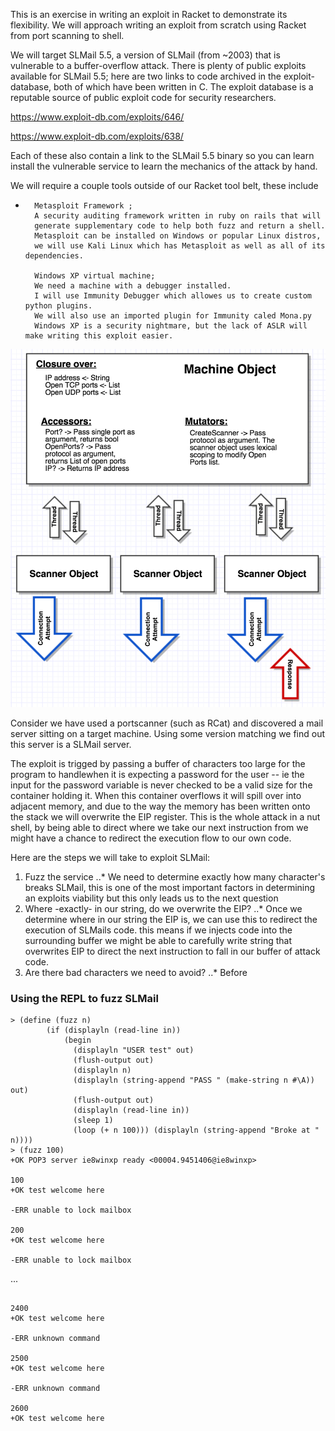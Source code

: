 This is an exercise in writing an exploit in Racket to demonstrate its flexibility.
We will approach writing an exploit from scratch using Racket from port scanning to shell.


We will target SLMail 5.5, a version of SLMail (from ~2003) that is vulnerable to a buffer-overflow attack.
There is plenty of public exploits available for SLMail 5.5; here are two links to code archived
in the exploit-database, both of which have been written in C. The exploit database is a reputable source of 
public exploit code for security researchers.

https://www.exploit-db.com/exploits/646/

https://www.exploit-db.com/exploits/638/

Each of these also contain a link to the SLMail 5.5 binary so you can learn install the vulnerable service
to learn the mechanics of the attack by hand.

We will require a couple tools outside of our Racket tool belt, these include
*       Metasploit Framework ; 
        A security auditing framework written in ruby on rails that will 
        generate supplementary code to help both fuzz and return a shell.
        Metasploit can be installed on Windows or popular Linux distros,
        we will use Kali Linux which has Metasploit as well as all of its dependencies.
        
        Windows XP virtual machine;
        We need a machine with a debugger installed. 
        I will use Immunity Debugger which allowes us to create custom python plugins. 
        We will also use an imported plugin for Immunity caled Mona.py
        Windows XP is a security nightmare, but the lack of ASLR will make writing this exploit easier.
        

![high resolution](/High_Res.png?raw=true "high res architecture")


Consider we have used a portscanner (such as RCat) and discovered a mail server sitting on a target machine.
Using some version matching we find out this server is a SLMail server.


The exploit is trigged by passing a buffer of characters too large for the program to handlewhen it is expecting 
a password for the user -- ie the input for the password variable is never checked to be a valid size for the 
container holding it. When this container overflows it will spill over into adjacent memory, and due to the way
the memory has been written onto the stack we will overwrite the EIP register.
This is the whole attack in a nut shell, by being able to direct where we take our next instruction from
we might have a chance to redirect the execution flow to our own code.

Here are the steps we will take to exploit SLMail:
1. Fuzz the service
..* We need to determine exactly how many character's breaks SLMail, this is one of the most important 
        factors in determining an exploits viability but this only leads us to the next question
2. Where -exactly- in our string, do we overwrite the EIP?
..* Once we determine where in our string the EIP is, we can use this to redirect the execution of SLMails code.
this means if we injects code into the surrounding buffer we might be able to carefully write string that overwrites
EIP to direct the next instruction to fall in our buffer of attack code.
3. Are there bad characters we need to avoid?
..* Before 
       

### Using the REPL to fuzz SLMail
```racket
> (define (fuzz n)
        (if (displayln (read-line in))
            (begin
              (displayln "USER test" out)
              (flush-output out)
              (displayln n)
              (displayln (string-append "PASS " (make-string n #\A)) out)
              (flush-output out)
              (displayln (read-line in))
              (sleep 1)
              (loop (+ n 100))) (displayln (string-append "Broke at " n))))
> (fuzz 100)
+OK POP3 server ie8winxp ready <00004.9451406@ie8winxp>

100
+OK test welcome here

-ERR unable to lock mailbox

200
+OK test welcome here

-ERR unable to lock mailbox

```
...
```racket

2400
+OK test welcome here

-ERR unknown command

2500
+OK test welcome here

-ERR unknown command

2600
+OK test welcome here

```
